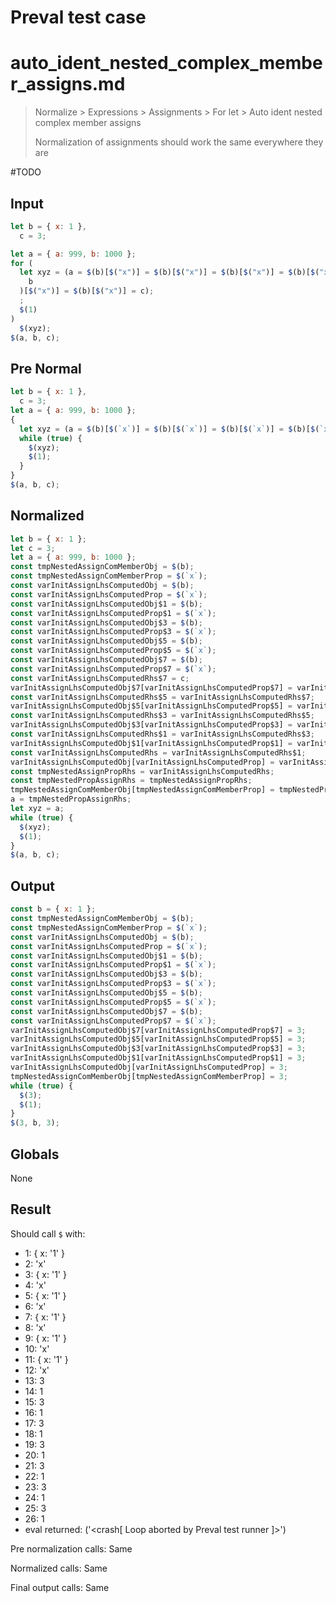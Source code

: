 # Preval test case

# auto_ident_nested_complex_member_assigns.md

> Normalize > Expressions > Assignments > For let > Auto ident nested complex member assigns
>
> Normalization of assignments should work the same everywhere they are

#TODO

## Input

`````js filename=intro
let b = { x: 1 },
  c = 3;

let a = { a: 999, b: 1000 };
for (
  let xyz = (a = $(b)[$("x")] = $(b)[$("x")] = $(b)[$("x")] = $(b)[$("x")] = $(
    b
  )[$("x")] = $(b)[$("x")] = c);
  ;
  $(1)
)
  $(xyz);
$(a, b, c);
`````

## Pre Normal

`````js filename=intro
let b = { x: 1 },
  c = 3;
let a = { a: 999, b: 1000 };
{
  let xyz = (a = $(b)[$(`x`)] = $(b)[$(`x`)] = $(b)[$(`x`)] = $(b)[$(`x`)] = $(b)[$(`x`)] = $(b)[$(`x`)] = c);
  while (true) {
    $(xyz);
    $(1);
  }
}
$(a, b, c);
`````

## Normalized

`````js filename=intro
let b = { x: 1 };
let c = 3;
let a = { a: 999, b: 1000 };
const tmpNestedAssignComMemberObj = $(b);
const tmpNestedAssignComMemberProp = $(`x`);
const varInitAssignLhsComputedObj = $(b);
const varInitAssignLhsComputedProp = $(`x`);
const varInitAssignLhsComputedObj$1 = $(b);
const varInitAssignLhsComputedProp$1 = $(`x`);
const varInitAssignLhsComputedObj$3 = $(b);
const varInitAssignLhsComputedProp$3 = $(`x`);
const varInitAssignLhsComputedObj$5 = $(b);
const varInitAssignLhsComputedProp$5 = $(`x`);
const varInitAssignLhsComputedObj$7 = $(b);
const varInitAssignLhsComputedProp$7 = $(`x`);
const varInitAssignLhsComputedRhs$7 = c;
varInitAssignLhsComputedObj$7[varInitAssignLhsComputedProp$7] = varInitAssignLhsComputedRhs$7;
const varInitAssignLhsComputedRhs$5 = varInitAssignLhsComputedRhs$7;
varInitAssignLhsComputedObj$5[varInitAssignLhsComputedProp$5] = varInitAssignLhsComputedRhs$5;
const varInitAssignLhsComputedRhs$3 = varInitAssignLhsComputedRhs$5;
varInitAssignLhsComputedObj$3[varInitAssignLhsComputedProp$3] = varInitAssignLhsComputedRhs$3;
const varInitAssignLhsComputedRhs$1 = varInitAssignLhsComputedRhs$3;
varInitAssignLhsComputedObj$1[varInitAssignLhsComputedProp$1] = varInitAssignLhsComputedRhs$1;
const varInitAssignLhsComputedRhs = varInitAssignLhsComputedRhs$1;
varInitAssignLhsComputedObj[varInitAssignLhsComputedProp] = varInitAssignLhsComputedRhs;
const tmpNestedAssignPropRhs = varInitAssignLhsComputedRhs;
const tmpNestedPropAssignRhs = tmpNestedAssignPropRhs;
tmpNestedAssignComMemberObj[tmpNestedAssignComMemberProp] = tmpNestedPropAssignRhs;
a = tmpNestedPropAssignRhs;
let xyz = a;
while (true) {
  $(xyz);
  $(1);
}
$(a, b, c);
`````

## Output

`````js filename=intro
const b = { x: 1 };
const tmpNestedAssignComMemberObj = $(b);
const tmpNestedAssignComMemberProp = $(`x`);
const varInitAssignLhsComputedObj = $(b);
const varInitAssignLhsComputedProp = $(`x`);
const varInitAssignLhsComputedObj$1 = $(b);
const varInitAssignLhsComputedProp$1 = $(`x`);
const varInitAssignLhsComputedObj$3 = $(b);
const varInitAssignLhsComputedProp$3 = $(`x`);
const varInitAssignLhsComputedObj$5 = $(b);
const varInitAssignLhsComputedProp$5 = $(`x`);
const varInitAssignLhsComputedObj$7 = $(b);
const varInitAssignLhsComputedProp$7 = $(`x`);
varInitAssignLhsComputedObj$7[varInitAssignLhsComputedProp$7] = 3;
varInitAssignLhsComputedObj$5[varInitAssignLhsComputedProp$5] = 3;
varInitAssignLhsComputedObj$3[varInitAssignLhsComputedProp$3] = 3;
varInitAssignLhsComputedObj$1[varInitAssignLhsComputedProp$1] = 3;
varInitAssignLhsComputedObj[varInitAssignLhsComputedProp] = 3;
tmpNestedAssignComMemberObj[tmpNestedAssignComMemberProp] = 3;
while (true) {
  $(3);
  $(1);
}
$(3, b, 3);
`````

## Globals

None

## Result

Should call `$` with:
 - 1: { x: '1' }
 - 2: 'x'
 - 3: { x: '1' }
 - 4: 'x'
 - 5: { x: '1' }
 - 6: 'x'
 - 7: { x: '1' }
 - 8: 'x'
 - 9: { x: '1' }
 - 10: 'x'
 - 11: { x: '1' }
 - 12: 'x'
 - 13: 3
 - 14: 1
 - 15: 3
 - 16: 1
 - 17: 3
 - 18: 1
 - 19: 3
 - 20: 1
 - 21: 3
 - 22: 1
 - 23: 3
 - 24: 1
 - 25: 3
 - 26: 1
 - eval returned: ('<crash[ Loop aborted by Preval test runner ]>')

Pre normalization calls: Same

Normalized calls: Same

Final output calls: Same
